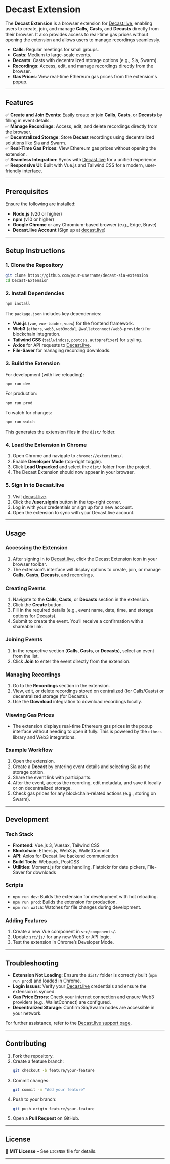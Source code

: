 # **Decast Extension**

The **Decast Extension** is a browser extension for [Decast.live](https://decast.live), enabling users to create, join, and manage **Calls**, **Casts**, and **Decasts** directly from their browser. It also provides access to real-time gas prices without opening the extension and allows users to manage recordings seamlessly.

- **Calls**: Regular meetings for small groups.
- **Casts**: Medium to large-scale events.
- **Decasts**: Casts with decentralized storage options (e.g., Sia, Swarm).
- **Recordings**: Access, edit, and manage recordings directly from the browser.
- **Gas Prices**: View real-time Ethereum gas prices from the extension's popup.

---

## **Features**

✅ **Create and Join Events**: Easily create or join **Calls**, **Casts**, or **Decasts** by filling in event details.  
✅ **Manage Recordings**: Access, edit, and delete recordings directly from the browser.  
✅ **Decentralized Storage**: Store **Decast** recordings using decentralized solutions like Sia and Swarm.  
✅ **Real-Time Gas Prices**: View Ethereum gas prices without opening the extension.  
✅ **Seamless Integration**: Syncs with [Decast.live](https://decast.live) for a unified experience.  
✅ **Responsive UI**: Built with Vue.js and Tailwind CSS for a modern, user-friendly interface.  

---

## **Prerequisites**

Ensure the following are installed:

- **Node.js** (v20 or higher)  
- **npm** (v10 or higher)  
- **Google Chrome** or any Chromium-based browser (e.g., Edge, Brave)  
- **Decast.live Account** (Sign up at [decast.live](https://decast.live))  

---

## **Setup Instructions**

### **1. Clone the Repository**
```bash
git clone https://github.com/your-username/decast-sia-extension
cd Decast-Extension
```

### **2. Install Dependencies**
```bash
npm install
```

The `package.json` includes key dependencies:
- **Vue.js** (`vue`, `vue-loader`, `vuex`) for the frontend framework.
- **Web3** (`ethers`, `web3`, `web3modal`, `@walletconnect/web3-provider`) for blockchain integration.
- **Tailwind CSS** (`tailwindcss`, `postcss`, `autoprefixer`) for styling.
- **Axios** for API requests to [Decast.live](https://decast.live).
- **File-Saver** for managing recording downloads.

### **3. Build the Extension**
For development (with live reloading):
```bash
npm run dev
```

For production:
```bash
npm run prod
```

To watch for changes:
```bash
npm run watch
```

This generates the extension files in the `dist/` folder.

### **4. Load the Extension in Chrome**
1. Open Chrome and navigate to `chrome://extensions/`.
2. Enable **Developer Mode** (top-right toggle).
3. Click **Load Unpacked** and select the `dist/` folder from the project.
4. The Decast Extension should now appear in your browser.

### **5. Sign In to Decast.live**
1. Visit [decast.live](https://decast.live).
2. Click the **/user.signin** button in the top-right corner.
3. Log in with your credentials or sign up for a new account.
4. Open the extension to sync with your Decast.live account.

---

## **Usage**

### **Accessing the Extension**
1. After signing in to [Decast.live](https://decast.live), click the Decast Extension icon in your browser toolbar.
2. The extension’s interface will display options to create, join, or manage **Calls**, **Casts**, **Decasts**, and recordings.

### **Creating Events**
1. Navigate to the **Calls**, **Casts**, or **Decasts** section in the extension.
2. Click the **Create** button.
3. Fill in the required details (e.g., event name, date, time, and storage options for Decasts).
4. Submit to create the event. You’ll receive a confirmation with a shareable link.

### **Joining Events**
1. In the respective section (**Calls**, **Casts**, or **Decasts**), select an event from the list.
2. Click **Join** to enter the event directly from the extension.

### **Managing Recordings**
1. Go to the **Recordings** section in the extension.
2. View, edit, or delete recordings stored on centralized (for Calls/Casts) or decentralized storage (for Decasts).
3. Use the **Download** integration to download recordings locally.

### **Viewing Gas Prices**
- The extension displays real-time Ethereum gas prices in the popup interface without needing to open it fully. This is powered by the `ethers` library and Web3 integrations.

### **Example Workflow**
1. Open the extension.
2. Create a **Decast** by entering event details and selecting Sia as the storage option.
3. Share the event link with participants.
4. After the event, access the recording, edit metadata, and save it locally or on decentralized storage.
5. Check gas prices for any blockchain-related actions (e.g., storing on Swarm).

---

## **Development**

### **Tech Stack**
- **Frontend**: Vue.js 3, Vuesax, Tailwind CSS
- **Blockchain**: Ethers.js, Web3.js, WalletConnect
- **API**: Axios for Decast.live backend communication
- **Build Tools**: Webpack, PostCSS
- **Utilities**: Moment.js for date handling, Flatpickr for date pickers, File-Saver for downloads

### **Scripts**
- `npm run dev`: Builds the extension for development with hot reloading.
- `npm run prod`: Builds the extension for production.
- `npm run watch`: Watches for file changes during development.

### **Adding Features**
1. Create a new Vue component in `src/components/`.
2. Update `src/js/` for any new Web3 or API logic.
3. Test the extension in Chrome’s Developer Mode.

---

## **Troubleshooting**

- **Extension Not Loading**: Ensure the `dist/` folder is correctly built (`npm run prod`) and loaded in Chrome.
- **Login Issues**: Verify your [Decast.live](https://decast.live) credentials and ensure the extension is synced.
- **Gas Price Errors**: Check your internet connection and ensure Web3 providers (e.g., WalletConnect) are configured.
- **Decentralized Storage**: Confirm Sia/Swarm nodes are accessible in your network.

For further assistance, refer to the [Decast.live support page](https://decast.live/support).

---

## **Contributing**

1. Fork the repository.
2. Create a feature branch:
   ```bash
   git checkout -b feature/your-feature
   ```
3. Commit changes:
   ```bash
   git commit -m "Add your feature"
   ```
4. Push to your branch:
   ```bash
   git push origin feature/your-feature
   ```
5. Open a **Pull Request** on GitHub.

---

## **License**

📜 **MIT License** – See `LICENSE` file for details.

---




